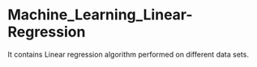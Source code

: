 # Machine_Learning_Linear-Regression
It contains Linear regression algorithm performed on different data sets.  
